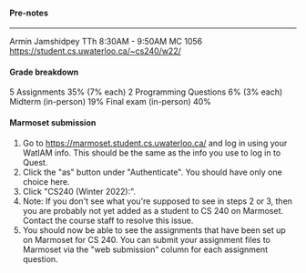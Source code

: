 #### Pre-notes
___
Armin Jamshidpey
TTh 8:30AM - 9:50AM
MC 1056
https://student.cs.uwaterloo.ca/~cs240/w22/

#### Grade breakdown

5 Assignments	35% (7% each)
2 Programming Questions	6% (3% each)
Midterm (in-person)	19%
Final exam (in-person)	40%

#### Marmoset submission

1. Go to https://marmoset.student.cs.uwaterloo.ca/ and log in using your WatIAM info. This should be the same as the info you use to log in to Quest.
1. Click the "as" button under "Authenticate". You should have only one choice here.
1. Click "CS240 (Winter 2022):".
1. Note: If you don't see what you're supposed to see in steps 2 or 3, then you are probably not yet added as a student to CS 240 on Marmoset. Contact the course staff to resolve this issue.
1. You should now be able to see the assignments that have been set up on Marmoset for CS 240. You can submit your assignment files to Marmoset via the "web submission" column for each assignment question.

